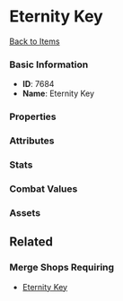 # Eternity Key

<no description available>

[Back to Items](../items.md)

### Basic Information

- **ID**: 7684
- **Name**: Eternity Key

### Properties


### Attributes


### Stats


### Combat Values


### Assets


## Related

### Merge Shops Requiring

- [Eternity Key](../merge-shops/122-eternity-key.md)

